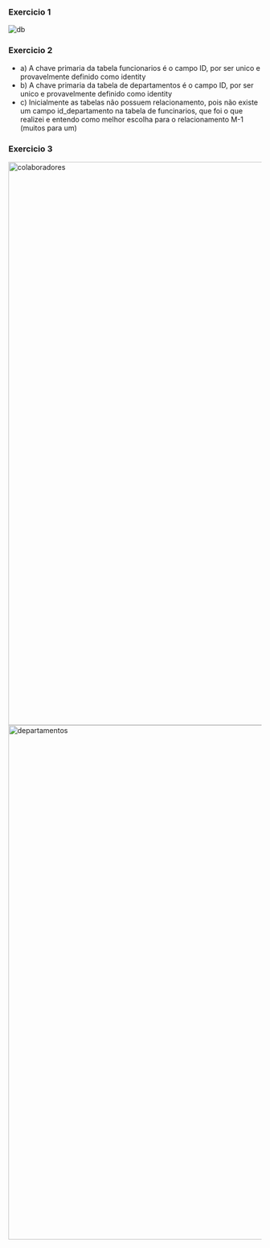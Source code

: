 ### Exercicio 1

![db](https://github.com/DaviMerotto/BootcampGo/assets/48769725/5db5fc7c-2adc-4d67-abd5-2041e3662e81)

### Exercicio 2

- a) A chave primaria da tabela funcionarios é o campo ID, por ser unico e provavelmente definido como identity
- b) A chave primaria da tabela de departamentos é o campo ID, por ser unico e provavelmente definido como identity
- c) Inicialmente as tabelas não possuem relacionamento, pois não existe um campo id_departamento na tabela de funcinarios, que foi o que realizei e entendo como melhor escolha para o relacionamento M-1 (muitos para um)

### Exercicio 3

<img width="1120" alt="colaboradores" src="https://github.com/DaviMerotto/BootcampGo/assets/48769725/1f4b873a-df68-4179-9825-31be6b651d47">
<img width="1023" alt="departamentos" src="https://github.com/DaviMerotto/BootcampGo/assets/48769725/7645fd46-4c53-46b9-8818-f9a8f82fb5c9">
